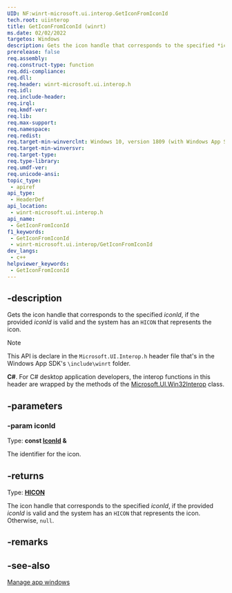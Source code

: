 ```yaml
---
UID: NF:winrt-microsoft.ui.interop.GetIconFromIconId
tech.root: uiinterop
title: GetIconFromIconId (winrt)
ms.date: 02/02/2022
targetos: Windows
description: Gets the icon handle that corresponds to the specified *iconId*, if the provided *iconId* is valid and the system has an `HICON` that represents the icon.
prerelease: false
req.assembly: 
req.construct-type: function
req.ddi-compliance: 
req.dll: 
req.header: winrt-microsoft.ui.interop.h
req.idl: 
req.include-header: 
req.irql: 
req.kmdf-ver: 
req.lib: 
req.max-support: 
req.namespace: 
req.redist: 
req.target-min-winverclnt: Windows 10, version 1809 (with Windows App SDK 1.0 or later)
req.target-min-winversvr: 
req.target-type: 
req.type-library: 
req.umdf-ver: 
req.unicode-ansi: 
topic_type:
 - apiref
api_type:
 - HeaderDef
api_location:
 - winrt-microsoft.ui.interop.h
api_name:
 - GetIconFromIconId
f1_keywords:
 - GetIconFromIconId
 - winrt-microsoft.ui.interop/GetIconFromIconId
dev_langs:
 - c++
helpviewer_keywords:
 - GetIconFromIconId
---
```


## -description

Gets the icon handle that corresponds to the specified *iconId*, if the provided *iconId* is valid and the system has an `HICON` that represents the icon.

> [!NOTE]
> This API is declare in the `Microsoft.UI.Interop.h` header file that's in the Windows App SDK's `\include\winrt` folder.

**C#**. For C# desktop application developers, the interop functions in this header are wrapped by the methods of the [Microsoft.UI.Win32Interop](/windows/apps/winui/winui3/cs-interop-apis/microsoft.ui/microsoft.ui.win32interop) class.

## -parameters

### -param iconId

Type: **const [IconId](/windows/windows-app-sdk/api/winrt/microsoft.ui.iconid) \&**

The identifier for the icon.

## -returns

Type: **[HICON](/windows/win32/winprog/windows-data-types)**

The icon handle that corresponds to the specified *iconId*, if the provided *iconId* is valid and the system has an `HICON` that represents the icon. Otherwise, `null`.

## -remarks

## -see-also

[Manage app windows](/windows/apps/windows-app-sdk/windowing/windowing-overview)
